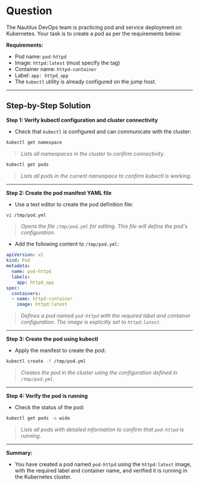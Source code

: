 # Question
The Nautilus DevOps team is practicing pod and service deployment on Kubernetes. Your task is to create a pod as per the requirements below:

**Requirements:**
- Pod name: `pod-httpd`
- Image: `httpd:latest` (must specify the tag)
- Container name: `httpd-container`
- Label: `app: httpd_app`
- The `kubectl` utility is already configured on the jump host.

---

## Step-by-Step Solution

**Step 1: Verify kubectl configuration and cluster connectivity**

- Check that `kubectl` is configured and can communicate with the cluster:

```bash
kubectl get namespace
```
> *Lists all namespaces in the cluster to confirm connectivity.*

```bash
kubectl get pods
```
> *Lists all pods in the current namespace to confirm kubectl is working.*

---

**Step 2: Create the pod manifest YAML file**

- Use a text editor to create the pod definition file:

```bash
vi /tmp/pod.yml
```
> *Opens the file `/tmp/pod.yml` for editing. This file will define the pod's configuration.*

- Add the following content to `/tmp/pod.yml`:

```yaml
apiVersion: v1
kind: Pod
metadata:
  name: pod-httpd
  labels:
    app: httpd_app
spec:
  containers:
  - name: httpd-container
    image: httpd:latest
```
> *Defines a pod named `pod-httpd` with the required label and container configuration. The image is explicitly set to `httpd:latest`.*

---

**Step 3: Create the pod using kubectl**

- Apply the manifest to create the pod:

```bash
kubectl create -f /tmp/pod.yml
```
> *Creates the pod in the cluster using the configuration defined in `/tmp/pod.yml`.*

---

**Step 4: Verify the pod is running**

- Check the status of the pod:

```bash
kubectl get pods -o wide
```
> *Lists all pods with detailed information to confirm that `pod-httpd` is running.*

---

**Summary:**
- You have created a pod named `pod-httpd` using the `httpd:latest` image, with the required label and container name, and verified it is running in the Kubernetes cluster.
